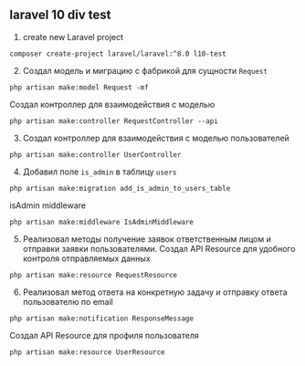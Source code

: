 ## laravel 10 div test

1.  create new Laravel project
```
composer create-project laravel/laravel:^8.0 l10-test
```
2.  Создал модель и миграцию с фабрикой для сущности `Request`
```
php artisan make:model Request -mf
```
Создал контроллер для взаимодействия с моделью
```
php artisan make:controller RequestController --api
```
3.  Создал контроллер для взаимодействия с моделью пользователей
```
php artisan make:controller UserController
```
4.  Добавил поле `is_admin` в таблицу `users`
```
php artisan make:migration add_is_admin_to_users_table
```
isAdmin middleware
```
php artisan make:middleware IsAdminMiddleware
```
5.  Реализовал методы получение заявок ответственным лицом и отправки заявки пользователями.
Создал API Resource для удобного контроля отправляемых данных
```
php artisan make:resource RequestResource
```
6.  Реализовал метод ответа на конкретную задачу и отправку ответа пользователю по email
```
php artisan make:notification ResponseMessage
```
Создал API Resource для профиля пользователя
```
php artisan make:resource UserResource
```
